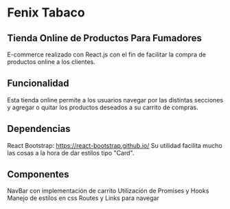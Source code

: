 # Fenix Tabaco

## Tienda Online de Productos Para Fumadores

E-commerce realizado con React.js con el fin de facilitar la compra de productos online a los clientes. 

## Funcionalidad

Esta tienda online permite a los usuarios navegar por las distintas secciones y agregar o quitar los productos deseados a su carrito de compras.

## Dependencias

React Bootstrap: https://react-bootstrap.github.io/
Su utilidad facilita mucho las cosas a la hora de dar estilos tipo "Card".

## Componentes

NavBar con implementación de carrito
Utilización de Promises y Hooks
Manejo de estilos en css
Routes y Links para navegar
